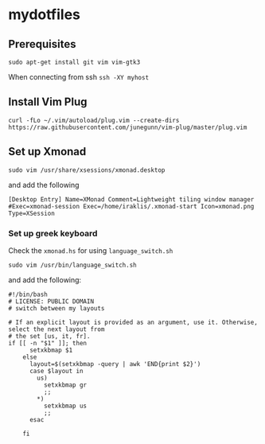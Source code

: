 # mydotfiles

## Prerequisites

`sudo apt-get install git vim vim-gtk3`

When connecting from ssh
`ssh -XY myhost`

## Install Vim Plug

`curl -fLo ~/.vim/autoload/plug.vim --create-dirs https://raw.githubusercontent.com/junegunn/vim-plug/master/plug.vim`

## Set up Xmonad

`sudo vim /usr/share/xsessions/xmonad.desktop`

and add the following

`[Desktop Entry]
Name=XMonad
Comment=Lightweight tiling window manager
#Exec=xmonad-session
Exec=/home/iraklis/.xmonad-start
Icon=xmonad.png
Type=XSession`

### Set up greek keyboard

Check the `xmonad.hs` for using `language_switch.sh` 

`sudo vim /usr/bin/language_switch.sh`

and add the following:

```
#!/bin/bash
# LICENSE: PUBLIC DOMAIN
# switch between my layouts

# If an explicit layout is provided as an argument, use it. Otherwise, select the next layout from
# the set [us, it, fr].
if [[ -n "$1" ]]; then
      setxkbmap $1
    else
      layout=$(setxkbmap -query | awk 'END{print $2}')
      case $layout in
        us)
          setxkbmap gr
          ;;
        *)
          setxkbmap us
          ;;
      esac
    
    fi
```
